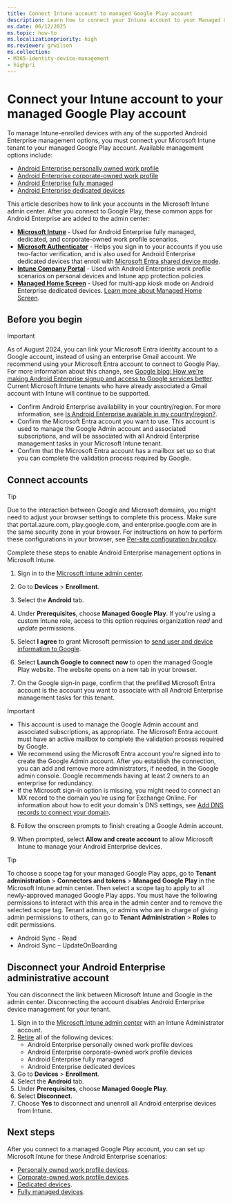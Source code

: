 ```yaml
---
title: Connect Intune account to managed Google Play account
description: Learn how to connect your Intune account to your Managed Google Play account.
ms.date: 06/12/2025
ms.topic: how-to
ms.localizationpriority: high
ms.reviewer: grwilson
ms.collection:
- M365-identity-device-management
- highpri
---
```


# Connect your Intune account to your managed Google Play account


To manage Intune-enrolled devices with any of the supported Android Enterprise management options, you must connect your Microsoft Intune tenant to your managed Google Play account. Available management options include:

- [Android Enterprise personally owned work profile](android-work-profile-enroll.md)
- [Android Enterprise corporate-owned work profile](android-corporate-owned-work-profile-enroll.md)
- [Android Enterprise fully managed](android-fully-managed-enroll.md)
- [Android Enterprise dedicated devices](android-kiosk-enroll.md)

This article describes how to link your accounts in the Microsoft Intune admin center. After you connect to Google Play, these common apps for Android Enterprise are added to the admin center:

- **[Microsoft Intune](https://play.google.com/store/apps/details?id=com.microsoft.intune)** - Used for Android Enterprise fully managed, dedicated, and corporate-owned work profile scenarios.
- **[Microsoft Authenticator](https://play.google.com/store/apps/details?id=com.azure.authenticator)** - Helps you sign in to your accounts if you use two-factor verification, and is also used for Android Enterprise dedicated devices that enroll with [Microsoft Entra shared device mode](/azure/active-directory/develop/msal-shared-devices).
- **[Intune Company Portal](https://play.google.com/store/apps/details?id=com.microsoft.windowsintune.companyportal)** - Used with Android Enterprise work profile scenarios on personal devices and Intune app protection policies.
- **[Managed Home Screen](https://play.google.com/store/apps/details?id=com.microsoft.launcher.enterprise)** - Used for multi-app kiosk mode on Android Enterprise dedicated devices. [Learn more about Managed Home Screen](https://techcommunity.microsoft.com/t5/intune-customer-success/how-to-setup-microsoft-managed-home-screen-on-dedicated-devices/ba-p/1388060).

## Before you begin

>[!IMPORTANT]
> As of August 2024, you can link your Microsoft Entra identity account to a Google account, instead of using an enterprise Gmail account. We recommend using your Microsoft Entra account to connect to Google Play. For more information about this change, see [Google blog: How we're making Android Enterprise signup and access to Google services better](https://blog.google/products/android-enterprise/android-enterprise-signup-google-services/). Current Microsoft Intune tenants who have already associated a Gmail account with Intune will continue to be supported.

- Confirm Android Enterprise availability in your country/region. For more information, see [Is Android Enterprise available in my country/region?](https://support.google.com/work/android/answer/6270910).
- Confirm the Microsoft Entra account you want to use. This account is used to manage the Google Admin account and associated subscriptions, and will be associated with all Android Enterprise management tasks in your Microsoft Intune tenant.
- Confirm that the Microsoft Entra account has a mailbox set up so that you can complete the validation process required by Google.

## Connect accounts
> [!TIP]
> Due to the interaction between Google and Microsoft domains, you might need to adjust your browser settings to complete this process. Make sure that portal.azure.com, play.google.com, and enterprise.google.com are in the same security zone in your browser. For instructions on how to perform these configurations in your browser, see [Per-site configuration by policy](/deployedge/per-site-configuration-by-policy).

Complete these steps to enable Android Enterprise management options in Microsoft Intune.

1. Sign in to the [Microsoft Intune admin center](https://go.microsoft.com/fwlink/?linkid=2109431).
2. Go to **Devices** > **Enrollment**.
3. Select the **Android** tab.
4. Under **Prerequisites**, choose **Managed Google Play**.  If you're using a custom Intune role, access to this option requires organization *read* and *update* permissions.
5. Select **I agree** to grant Microsoft permission to [send user and device information to Google](../protect/data-intune-sends-to-google.md).

6. Select **Launch Google to connect now** to open the managed Google Play website. The website opens on a new tab in your browser.

7. On the Google sign-in page, confirm that the prefilled Microsoft Entra account is the account you want to associate with all Android Enterprise management tasks for this tenant.

> [!IMPORTANT]
> - This account is used to manage the Google Admin account and associated subscriptions, as appropriate. The Microsoft Entra account must have an active mailbox to complete the validation process required by Google.
> - We recommend using the Microsoft Entra account you're signed into to create the Google Admin account. After you establish the connection, you can add and remove more administrators, if needed, in the Google admin console. Google recommends having at least 2 owners to an enterprise for redundancy.
> - If the Microsoft sign-in option is missing, you might need to connect an MX record to the domain you're using for Exchange Online. For information about how to edit your domain's DNS settings, see [Add DNS records to connect your domain](/microsoft-365/admin/get-help-with-domains/create-dns-records-at-any-dns-hosting-provider).

8. Follow the onscreen prompts to finish creating a Google Admin account.

9. When prompted, select **Allow and create account** to allow Microsoft Intune to manage your Android Enterprise devices.

> [!TIP]
> To choose a scope tag for your managed Google Play apps, go to **Tenant administration** > **Connectors and tokens** > **Managed Google Play** in the Microsoft Intune admin center.  Then select a scope tag to apply to all newly-approved managed Google Play apps. You must have the following permissions to interact with this area in the admin center and to remove the selected scope tag. Tenant admins, or admins who are in charge of giving admin permissions to others, can go to **Tenant Administration** > **Roles** to edit permissions.
>  - Android Sync - Read
   >  - Android Sync – UpdateOnBoarding

## Disconnect your Android Enterprise administrative account

You can disconnect the link between Microsoft Intune and Google in the admin center. Disconnecting the account disables Android Enterprise device management for your tenant.

1. Sign in to the [Microsoft Intune admin center](https://go.microsoft.com/fwlink/?linkid=2109431) with an Intune Administrator account.
1. [Retire](../remote-actions/device-retire.md) all of the following devices:
    - Android Enterprise personally owned work profile devices
    - Android Enterprise corporate-owned work profile devices
    - Android Enterprise fully managed
    - Android Enterprise dedicated devices
1. Go to **Devices** > **Enrollment**.
1. Select the **Android** tab.
1. Under **Prerequisites**, choose **Managed Google Play**.
1. Select **Disconnect**.
1. Choose **Yes** to disconnect and unenroll all Android enterprise devices from Intune.

## Next steps

After you connect to a managed Google Play account, you can set up Microsoft Intune for these Android Enterprise scenarios:
- [Personally owned work profile devices](android-work-profile-enroll.md).
- [Corporate-owned work profile devices](android-corporate-owned-work-profile-enroll.md).
- [Dedicated devices](android-kiosk-enroll.md).
- [Fully managed devices](android-fully-managed-enroll.md).
